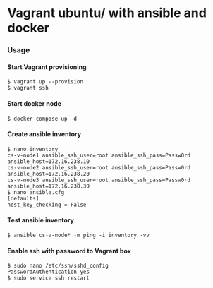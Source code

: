 # Vagrant ubuntu/ with ansible and docker

### Usage
#### Start Vagrant provisioning
```
$ vagrant up --provision
$ vagrant ssh
```

#### Start docker node
``$ docker-compose up -d``  

#### Create ansible inventory
```
$ nano inventory
cs-v-node1 ansible_ssh_user=root ansible_ssh_pass=Passw0rd ansible_host=172.16.238.10
cs-v-node2 ansible_ssh_user=root ansible_ssh_pass=Passw0rd ansible_host=172.16.238.20
cs-v-node3 ansible_ssh_user=root ansible_ssh_pass=Passw0rd ansible_host=172.16.238.30
$ nano ansible.cfg
[defaults]
host_key_checking = False
```
#### Test ansible inventory
``$ ansible cs-v-node* -m ping -i inventory -vv``  

#### Enable ssh with password to Vagrant box
```
$ sudo nano /etc/ssh/sshd_config
PasswordAuthentication yes
$ sudo service ssh restart
```
